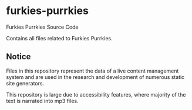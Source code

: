 # furkies-purrkies
Furkies Purrkies Source Code

Contains all files related to Furkies Purrkies.

## Notice

Files in this repository represent the data of a live content management system and are used in the research and development of numerous static site generators.

This repository is large due to accessibility features, where majority of the text is narrated into mp3 files.
